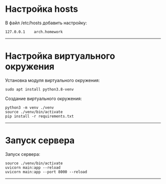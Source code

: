 # Настройка hosts

В файл /etc/hosts добавить настройку:

    127.0.0.1    arch.homework

--------------------------------------------------------------------------------

# Настройка виртуального окружения

Установка модуля виртуального окружения:

    sudo apt install python3.8-venv

Создание виртуального окружения:

    python3 -m venv ./venv
    source ./venv/bin/activate
    pip install -r requirements.txt

--------------------------------------------------------------------------------

# Запуск сервера

Запуск сервера:

    source ./venv/bin/activate
    uvicorn main:app --reload
    uvicorn main:app --port 8000 --reload

--------------------------------------------------------------------------------

